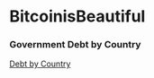 # BitcoinisBeautiful


### Government Debt by Country
[Debt by Country](https://www.visualcapitalist.com/government-debt-by-country-advanced-economies/)



